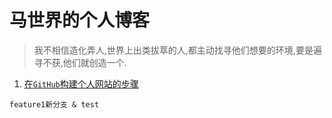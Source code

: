 # 马世界的个人博客
> 我不相信造化弄人,世界上出类拔萃的人,都主动找寻他们想要的环境,要是遍寻不获,他们就创造一个.

1. [在```GitHub```构建个人网站的步骤][1]

```
feature1新分支 & test
```

[1]:https://worldkingma.github.io/2017/09/build-blog/